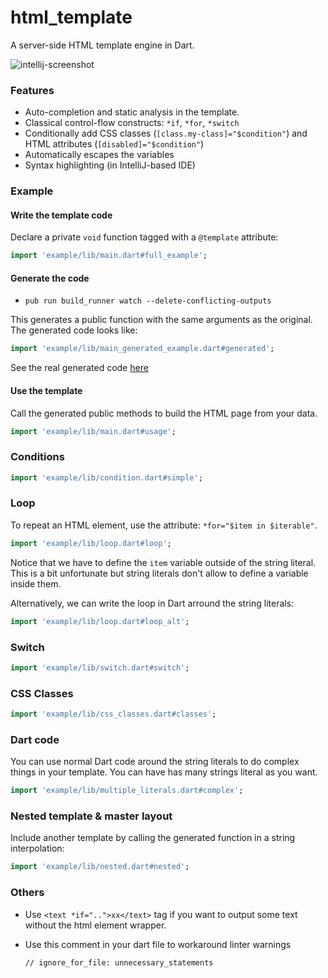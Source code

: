 # html_template

A server-side HTML template engine in Dart.

![intellij-screenshot](https://raw.githubusercontent.com/xvrh/html_template/master/doc/screenshot.png)

### Features

- Auto-completion and static analysis in the template.
- Classical control-flow constructs: `*if`, `*for`, `*switch`
- Conditionally add CSS classes (`[class.my-class]="$condition"`) and HTML attributes (`[disabled]="$condition"`)
- Automatically escapes the variables
- Syntax highlighting (in IntelliJ-based IDE)

### Example

#### Write the template code

Declare a private `void` function tagged with a `@template` attribute:

```dart
import 'example/lib/main.dart#full_example';
```

#### Generate the code

- `pub run build_runner watch --delete-conflicting-outputs`

This generates a public function with the same arguments as the original. The generated code looks like:
```dart
import 'example/lib/main_generated_example.dart#generated';
```
See the real generated code [here](example/lib/main.g.dart)

#### Use the template

Call the generated public methods to build the HTML page from your data.
```dart
import 'example/lib/main.dart#usage';
```

### Conditions
```dart
import 'example/lib/condition.dart#simple';
```

### Loop
To repeat an HTML element, use the attribute: `*for="$item in $iterable"`.  

```dart
import 'example/lib/loop.dart#loop';
```

Notice that we have to define the `item` variable outside of the string literal.   
This is a bit unfortunate but string literals don't allow to define a variable inside them.

Alternatively, we can write the loop in Dart arround the string literals:
```dart
import 'example/lib/loop.dart#loop_alt';
```

### Switch
```dart
import 'example/lib/switch.dart#switch';
```

### CSS Classes
```dart
import 'example/lib/css_classes.dart#classes';
```

### Dart code
You can use normal Dart code around the string literals to do complex things in your template.
You can have has many strings literal as you want.

```dart
import 'example/lib/multiple_literals.dart#complex';
```

### Nested template & master layout
Include another template by calling the generated function in a string interpolation:

```dart
import 'example/lib/nested.dart#nested';
```

### Others
- Use `<text *if="..">xx</text>` tag if you want to output some text without the html element wrapper.

- Use this comment in your dart file to workaround linter warnings

      // ignore_for_file: unnecessary_statements